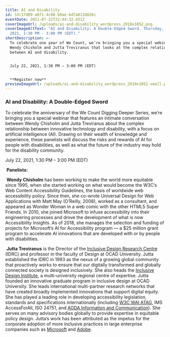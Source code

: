 ```yaml
---
title: AI and Disability
id: 33c17d09-a071-4c08-b0ae-bd7a813d826c
eventDate: 2021-07-22T22:44:32.431Z
coverImageUrl: /uploads/ai-and-disability_wordpress_2010x1052.png
coverImageAltText: "AI and Disability: A Double-Edged Sword. Thursday, July 22,
  2021, 1:30 PM - 3:00 PM (EDT)."
shortDescription: >-
  To celebrate one year of We Count, we’re bringing you a special webinar with
  Wendy Chisholm and Jutta Treviranus that looks at the complex relationship
  between AI and disability.


  July 22, 2021, 1:30 PM – 3:00 PM (EDT)


  **Register now**
previewImageUrl: /uploads/ai-and-disability_wordpress_2010x1052-small.png
---
```

### AI and Disability: A Double-Edged Sword

To celebrate the anniversary of the We Count Digging Deeper Series, we’re bringing you a special webinar that features an intimate conversation between Wendy Chisholm and Jutta Treviranus about the complex relationship between innovative technology and disability, with a focus on artificial intelligence (AI). Drawing on their wealth of knowledge and experience, these panelists will discuss the risks and rewards of AI for people with disabilities, as well as what the future of the industry may hold for the disability community.

July 22, 2021, 1:30 PM – 3:00 PM (EDT)

 **Panelists:**

 **Wendy Chisholm** has been working to make the world more equitable since 1995, when she started working on what would become the W3C’s Web Content Accessibility Guidelines, the basis of worldwide web accessibility policy. Since then, she co-wrote Universal Design for Web Applications with Matt May (O’Reilly, 2008), worked as a consultant, and appeared as Wonder Woman in a web comic with the other HTML5 Super Friends. In 2010, she joined Microsoft to infuse accessibility into their engineering processes and drove the development of what is now Accessibility Insights. As of 2018, she manages the selection and funding of projects for Microsoft’s AI for Accessibility program — a $25 million grant program to accelerate AI innovations that are developed with or by people with disabilities.

 **Jutta Treviranus** is the Director of the [Inclusive Design Research Centre](http://idrc.ocadu.ca) (IDRC) and professor in the faculty of Design at OCAD University. Jutta established the IDRC in 1993 as the nexus of a growing global community that proactively works to ensure that our digitally transformed and globally connected society is designed inclusively. She also heads the [Inclusive Design Institute](https://inclusivedesign.ca), a multi-university regional centre of expertise. Jutta founded an innovative graduate program in inclusive design at OCAD University. She leads international multi-partner research networks that have created broadly implemented innovations that support digital equity. She has played a leading role in developing accessibility legislation, standards and specifications internationally (including [W3C WAI ATAG](https://www.w3.org/TR/ATAG20/), IMS AccessForAll, ISO 24751, and [AODA Information and Communication](https://www.ontario.ca/page/accessibility-legislative-reviews-committees-and-councils)). She serves on many advisory bodies globally to provide expertise in equitable policy design. Jutta’s work has been attributed as the impetus for the corporate adoption of more inclusive practices in large enterprise companies such as [Microsoft](https://www.fastcompany.com/3054927/microsofts-inspiring-bet-on-a-radical-new-type-of-design-thinking) and [Adobe](https://adobe.design/inclusive/).